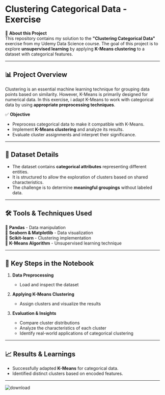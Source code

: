 # Clustering Categorical Data - Exercise  

📌 **About this Project**  
This repository contains my solution to the **"Clustering Categorical Data"** exercise from my Udemy Data Science course. The goal of this project is to explore **unsupervised learning** by applying **K-Means clustering** to a dataset with categorical features.  

---

## **📊 Project Overview**  
Clustering is an essential machine learning technique for grouping data points based on similarity. However, K-Means is primarily designed for numerical data. In this exercise, i adapt K-Means to work with categorical data by using **appropriate preprocessing techniques**.  

✅ **Objective**  
- Preprocess categorical data to make it compatible with K-Means.  
- Implement **K-Means clustering** and analyze its results.  
- Evaluate cluster assignments and interpret their significance.  

---

## **📂 Dataset Details**  
- The dataset contains **categorical attributes** representing different entities.  
- It is structured to allow the exploration of clusters based on shared characteristics.  
- The challenge is to determine **meaningful groupings** without labeled data.  

---

## **🛠️ Tools & Techniques Used**  
🔹 **Pandas** - Data manipulation  
🔹 **Seaborn & Matplotlib** - Data visualization  
🔹 **Scikit-learn** - Clustering implementation   
🔹 **K-Means Algorithm** - Unsupervised learning technique  

---

## **📝 Key Steps in the Notebook**  

1. **Data Preprocessing**  
   - Load and inspect the dataset
     
2. **Applying K-Means Clustering**  
   - Assign clusters and visualize the results  

3. **Evaluation & Insights**  
   - Compare cluster distributions  
   - Analyze the characteristics of each cluster  
   - Identify real-world applications of categorical clustering  

---

## **📈 Results & Learnings**  
- Successfully adapted **K-Means** for categorical data.  
- Identified distinct clusters based on encoded features.  
---

![download](https://github.com/user-attachments/assets/b5659640-b4f2-43c0-bfa7-529ebabfad71)
